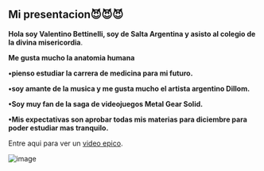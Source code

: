 ## Mi presentacion😈😈😈 ##
__Hola soy Valentino Bettinelli, soy de Salta Argentina y asisto al colegio de la divina misericordia__.

__Me gusta mucho la anatomia humana__

__•pienso estudiar la carrera de medicina para mi futuro.__

__•soy amante de la musica y me gusta mucho el artista argentino Dillom.__

__•Soy muy fan de la saga de videojuegos Metal Gear Solid.__

__•Mis expectativas son aprobar todas mis materias para diciembre para poder estudiar mas tranquilo.__

Entre aqui para ver un [video epico](https://youtu.be/BEwzyezot3s?si=y01f0JNJE4mzVWZO).

![image](https://github.com/tinobett/tinobett/assets/172041694/571edcc3-b272-450f-9c3f-be1f9c6d2054)

